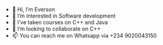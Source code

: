- 👋 Hi, I’m Everson
- 👀 I’m interested in Software development
- 🌱 I’ve taken courses on C++ and Java
- 💞️ I’m looking to collaborate on C++
- 📫 You can reach me on Whatsapp via +234 9020043150

<!---
Everson12345/Everson12345 is a ✨ special ✨ repository because its `README.md` (this file) appears on your GitHub profile.
You can click the Preview link to take a look at your changes.
--->
